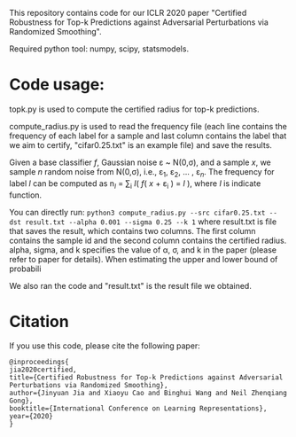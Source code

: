 This repository contains code for our ICLR 2020 paper "Certified Robustness for Top-k Predictions against Adversarial Perturbations via Randomized Smoothing".

Required python tool: numpy, scipy, statsmodels. 

# Code usage: 

topk.py is used to compute the certified radius for top-k predictions. 

compute_radius.py is used to read the frequency file (each line contains the frequency of each label for a sample and last column contains the label that we aim to certify, "cifar0.25.txt" is an example file) and save the results. 

Given a base classifier _f_, Gaussian noise &epsilon; ~ N(0,&sigma;), and a sample _x_, we sample _n_ random noise from N(0,&sigma;), i.e., &epsilon;<sub>1</sub>, &epsilon;<sub>2</sub>, ... , &epsilon;<sub>_n_</sub>. The frequency for label _l_ can be computed as n<sub>_l_</sub> = &sum;<sub>i</sub> _I_( _f_( _x_ + &epsilon;<sub>i</sub> ) = _l_ ), where _I_ is indicate function. 

You can directly run:
``` python3 compute_radius.py --src cifar0.25.txt --dst result.txt --alpha 0.001 --sigma 0.25 --k 1 ``` 
where result.txt is file that saves the result, which contains two columns. The first column contains the sample id and the second column contains the certified radius. alpha, sigma, and k specifies the value of &alpha;, &sigma;, and k in the paper (please refer to paper for details). When estimating the upper and lower bound of probabili

We also ran the code and "result.txt" is the result file we obtained. 

# Citation 

If you use this code, please cite the following paper: 

```
@inproceedings{
jia2020certified,
title={Certified Robustness for Top-k Predictions against Adversarial Perturbations via Randomized Smoothing},
author={Jinyuan Jia and Xiaoyu Cao and Binghui Wang and Neil Zhenqiang Gong},
booktitle={International Conference on Learning Representations},
year={2020}
}
```
